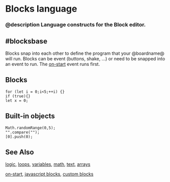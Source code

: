 # Blocks language

### @description Language constructs for the Block editor.

## #blocksbase
Blocks snap into each other to define the program that your @boardname@ will run.
Blocks can be event (buttons, shake, ...) or need to be snapped into an event to run.
The [on-start](/blocks/on-start) event runs first.

## Blocks

```namespaces
for (let i = 0;i<5;++i) {}
if (true){}
let x = 0;
```

## Built-in objects

```namespaces
Math.randomRange(0,5);
"".compare("");
[0].push(0);
```

## See Also

[logic](/blocks/logic), [loops](/blocks/loops), [variables](/blocks/variables),
[math](/reference/math), [text](/reference/text), [arrays](/reference/arrays)

[on-start](/blocks/on-start), [javascript blocks](/blocks/javascript-blocks), [custom blocks](blocks/custom)
